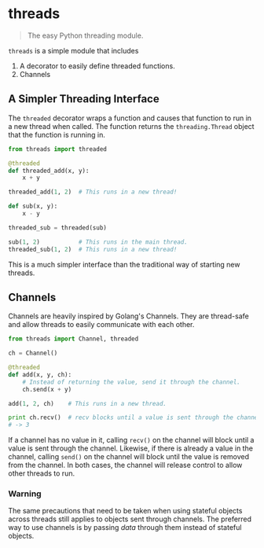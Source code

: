 # threads

> The easy Python threading module.

`threads` is a simple module that includes

1. A decorator to easily define threaded functions.
1. Channels

## A Simpler Threading Interface

The `threaded` decorator wraps a function and causes that function to run in
a new thread when called. The function returns the `threading.Thread` object
that the function is running in.

```python
from threads import threaded

@threaded
def threaded_add(x, y):
    x + y

threaded_add(1, 2)  # This runs in a new thread!

def sub(x, y):
    x - y

threaded_sub = threaded(sub)

sub(1, 2)           # This runs in the main thread.
threaded_sub(1, 2)  # This runs in a new thread!
```

This is a much simpler interface than the traditional way of starting new
threads.

## Channels

Channels are heavily inspired by Golang's Channels. They are thread-safe and
allow threads to easily communicate with each other.

```python
from threads import Channel, threaded

ch = Channel()

@threaded
def add(x, y, ch):
    # Instead of returning the value, send it through the channel.
    ch.send(x + y)

add(1, 2, ch)    # This runs in a new thread.

print ch.recv()  # recv blocks until a value is sent through the channel.
# -> 3
```

If a channel has no value in it, calling ``recv()`` on the channel will block
until a value is sent through the channel. Likewise, if there is already a
value in the channel, calling ``send()`` on the channel will block until the
value is removed from the channel. In both cases, the channel will release
control to allow other threads to run.

### Warning

The same precautions that need to be taken when using stateful objects across
threads still applies to objects sent through channels. The preferred way to
use channels is by passing *data* through them instead of stateful objects.
